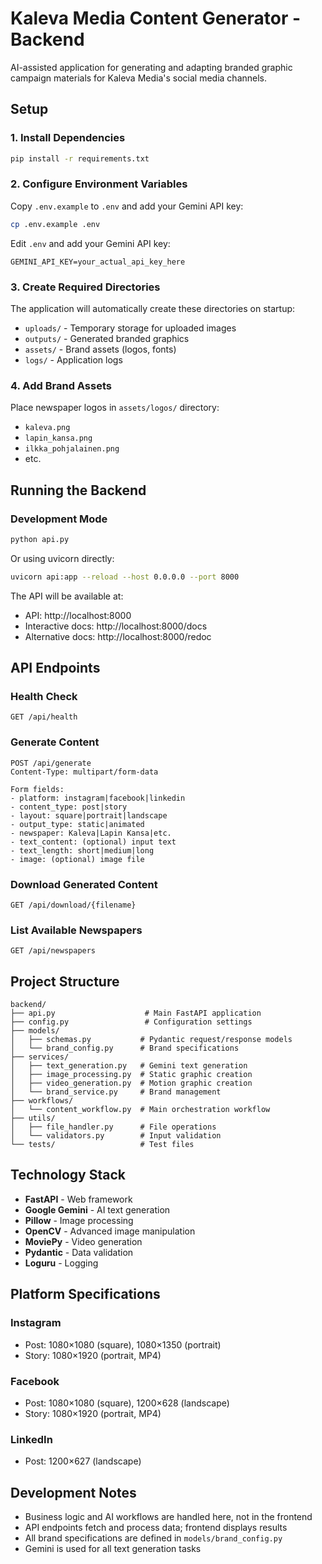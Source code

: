 # Kaleva Media Content Generator - Backend

AI-assisted application for generating and adapting branded graphic campaign materials for Kaleva Media's social media channels.

## Setup

### 1. Install Dependencies

```bash
pip install -r requirements.txt
```

### 2. Configure Environment Variables

Copy `.env.example` to `.env` and add your Gemini API key:

```bash
cp .env.example .env
```

Edit `.env` and add your Gemini API key:
```
GEMINI_API_KEY=your_actual_api_key_here
```

### 3. Create Required Directories

The application will automatically create these directories on startup:
- `uploads/` - Temporary storage for uploaded images
- `outputs/` - Generated branded graphics
- `assets/` - Brand assets (logos, fonts)
- `logs/` - Application logs

### 4. Add Brand Assets

Place newspaper logos in `assets/logos/` directory:
- `kaleva.png`
- `lapin_kansa.png`
- `ilkka_pohjalainen.png`
- etc.

## Running the Backend

### Development Mode

```bash
python api.py
```

Or using uvicorn directly:

```bash
uvicorn api:app --reload --host 0.0.0.0 --port 8000
```

The API will be available at:
- API: http://localhost:8000
- Interactive docs: http://localhost:8000/docs
- Alternative docs: http://localhost:8000/redoc

## API Endpoints

### Health Check
```
GET /api/health
```

### Generate Content
```
POST /api/generate
Content-Type: multipart/form-data

Form fields:
- platform: instagram|facebook|linkedin
- content_type: post|story
- layout: square|portrait|landscape
- output_type: static|animated
- newspaper: Kaleva|Lapin Kansa|etc.
- text_content: (optional) input text
- text_length: short|medium|long
- image: (optional) image file
```

### Download Generated Content
```
GET /api/download/{filename}
```

### List Available Newspapers
```
GET /api/newspapers
```

## Project Structure

```
backend/
├── api.py                    # Main FastAPI application
├── config.py                 # Configuration settings
├── models/
│   ├── schemas.py           # Pydantic request/response models
│   └── brand_config.py      # Brand specifications
├── services/
│   ├── text_generation.py   # Gemini text generation
│   ├── image_processing.py  # Static graphic creation
│   ├── video_generation.py  # Motion graphic creation
│   └── brand_service.py     # Brand management
├── workflows/
│   └── content_workflow.py  # Main orchestration workflow
├── utils/
│   ├── file_handler.py      # File operations
│   └── validators.py        # Input validation
└── tests/                   # Test files
```

## Technology Stack

- **FastAPI** - Web framework
- **Google Gemini** - AI text generation
- **Pillow** - Image processing
- **OpenCV** - Advanced image manipulation
- **MoviePy** - Video generation
- **Pydantic** - Data validation
- **Loguru** - Logging

## Platform Specifications

### Instagram
- Post: 1080×1080 (square), 1080×1350 (portrait)
- Story: 1080×1920 (portrait, MP4)

### Facebook
- Post: 1080×1080 (square), 1200×628 (landscape)
- Story: 1080×1920 (portrait, MP4)

### LinkedIn
- Post: 1200×627 (landscape)

## Development Notes

- Business logic and AI workflows are handled here, not in the frontend
- API endpoints fetch and process data; frontend displays results
- All brand specifications are defined in `models/brand_config.py`
- Gemini is used for all text generation tasks






